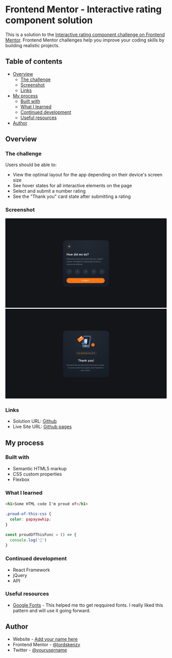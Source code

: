 # Frontend Mentor - Interactive rating component solution

This is a solution to the [Interactive rating component challenge on Frontend Mentor](https://www.frontendmentor.io/challenges/interactive-rating-component-koxpeBUmI). Frontend Mentor challenges help you improve your coding skills by building realistic projects. 

## Table of contents

- [Overview](#overview)
  - [The challenge](#the-challenge)
  - [Screenshot](#screenshot)
  - [Links](#links)
- [My process](#my-process)
  - [Built with](#built-with)
  - [What I learned](#what-i-learned)
  - [Continued development](#continued-development)
  - [Useful resources](#useful-resources)
- [Author](#author)



## Overview

### The challenge

Users should be able to:

- View the optimal layout for the app depending on their device's screen size
- See hover states for all interactive elements on the page
- Select and submit a number rating
- See the "Thank you" card state after submitting a rating

### Screenshot

![](./design/desktop-design.jpg) 
![](./design/desktop-thank-you-state.jpg)


### Links

- Solution URL: [Github](https://github.com/lordskenzy)
- Live Site URL: [Github pages](https://lordskenzy.github.io/appreciation-tag/)

## My process

### Built with

- Semantic HTML5 markup
- CSS custom properties
- Flexbox

### What I learned

```html
<h1>Some HTML code I'm proud of</h1>
```
```css
.proud-of-this-css {
  color: papayawhip;
}
```
```js
const proudOfThisFunc = () => {
  console.log('🎉')
}
```


### Continued development
- React Framework
- jQuery
- API

### Useful resources

- [Google Fonts](https://www.font,google.com) - This helped me tto get reqquired fonts. I really liked this pattern and will use it going forward.

## Author

- Website - [Add your name here](https://www.your-site.com)
- Frontend Mentor - [@lordskenzy](https://www.frontendmentor.io/profile/lordskenzy)
- Twitter - [@yourusername](https://www.twitter.com/yourusername)

